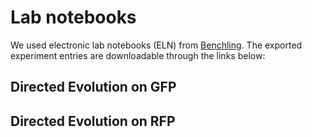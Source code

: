 # Lab notebooks

We used electronic lab notebooks (ELN) from [Benchling](https://benchling.com). The exported experiment entries are downloadable through the links below:

## Directed Evolution on GFP

## Directed Evolution on RFP
